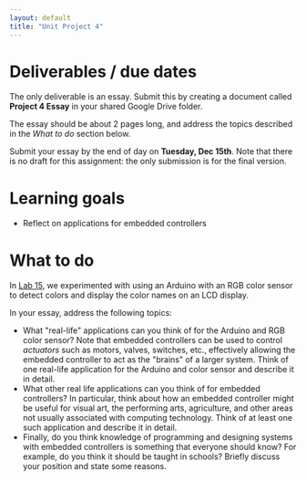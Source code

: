 ```yaml
---
layout: default
title: "Unit Project 4"
---
```


# Deliverables / due dates

The only deliverable is an essay.  Submit this by creating a document called **Project 4 Essay** in your shared Google Drive folder.

The essay should be about 2 pages long, and address the topics described in the *What to do* section below.

Submit your essay by the end of day on **Tuesday, Dec 15th**.  Note that there is no draft for this assignment: the only submission is for the final version.

# Learning goals

* Reflect on applications for embedded controllers

# What to do

In [Lab 15](../labs/lab15.html), we experimented with using an Arduino with an RGB color sensor to detect colors and display the color names on an LCD display.

In your essay, address the following topics:

* What "real-life" applications can you think of for the Arduino and RGB color sensor?  Note that embedded controllers can be used to control *actuators* such as motors, valves, switches, etc., effectively allowing the embedded controller to act as the "brains" of a larger system.  Think of one real-life application for the Arduino and color sensor and describe it in detail.
* What other real life applications can you think of for embedded controllers?  In particular, think about how an embedded controller might be useful for visual art, the performing arts, agriculture, and other areas not usually associated with computing technology.  Think of at least one such application and describe it in detail.
* Finally, do you think knowledge of programming and designing systems with embedded controllers is something that everyone should know?  For example, do you think it should be taught in schools?  Briefly discuss your position and state some reasons.
